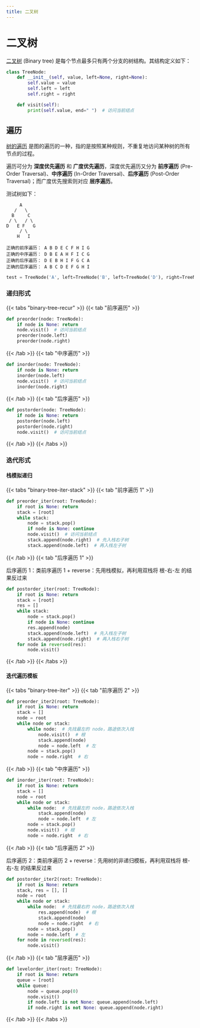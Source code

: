 ```yaml
---
title: 二叉树
---
```


# 二叉树

[二叉树](https://zh.wikipedia.org/wiki/%E4%BA%8C%E5%8F%89%E6%A0%91) (Binary tree) 是每个节点最多只有两个分支的树结构。其结构定义如下：

```python
class TreeNode:
    def __init__(self, value, left=None, right=None):
        self.value = value
        self.left = left
        self.right = right

    def visit(self):
        print(self.value, end=" ")  # 访问当前结点
```

## 遍历

[树的遍历](https://zh.wikipedia.org/wiki/%E6%A0%91%E7%9A%84%E9%81%8D%E5%8E%86) 是图的遍历的一种，指的是按照某种规则，不重复地访问某种树的所有节点的过程。

遍历可分为 **深度优先遍历** 和 **广度优先遍历**，深度优先遍历又分为 **前序遍历** (Pre-Order Traversal)、**中序遍历** (In-Order Traversal)、**后序遍历** (Post-Order Traversal)；而广度优先搜索则对应 **层序遍历**。

测试树如下：

```
     A
   /   \
  B     C
 / \   / \
D   E F   G
     / \
    H   I

正确的前序遍历： A B D E C F H I G
正确的中序遍历： D B E A H F I C G
正确的后序遍历： D E B H I F G C A
正确的层序遍历： A B C D E F G H I
```

```python
test = TreeNode('A', left=TreeNode('B', left=TreeNode('D'), right=TreeNode('E')),right=TreeNode('C', left=TreeNode('F', left=TreeNode('H'), right=TreeNode('I')), right=TreeNode('G')))
```

### 递归形式

{{< tabs "binary-tree-recur" >}}
{{< tab "前序遍历" >}}

```python
def preorder(node: TreeNode):
    if node is None: return
    node.visit()  # 访问当前结点
    preorder(node.left)
    preorder(node.right)
```

{{< /tab >}}
{{< tab "中序遍历" >}}

```python
def inorder(node: TreeNode):
    if node is None: return
    inorder(node.left)
    node.visit()  # 访问当前结点
    inorder(node.right)
```

{{< /tab >}}
{{< tab "后序遍历" >}}

```python
def postorder(node: TreeNode):
    if node is None: return
    postorder(node.left)
    postorder(node.right)
    node.visit()  # 访问当前结点
```

{{< /tab >}}
{{< /tabs >}}

### 迭代形式

#### 栈模拟递归

{{< tabs "binary-tree-iter-stack" >}}
{{< tab "前序遍历 1" >}}

```python
def preorder_iter(root: TreeNode):
    if root is None: return
    stack = [root]
    while stack:
        node = stack.pop()
        if node is None: continue
        node.visit()  # 访问当前结点
        stack.append(node.right)  # 先入栈右子树
        stack.append(node.left)  # 再入栈左子树
```

{{< /tab >}}
{{< tab "后序遍历 1" >}}

后序遍历 1：类前序遍历 1 + reverse：先用栈模拟，再利用双栈将 根-右-左 的结果反过来

```python
def postorder_iter(root: TreeNode):
    if root is None: return
    stack = [root]
    res = []
    while stack:
        node = stack.pop()
        if node is None: continue
        res.append(node)
        stack.append(node.left)  # 先入栈左子树
        stack.append(node.right)  # 再入栈右子树
    for node in reversed(res):
        node.visit()
```

{{< /tab >}}
{{< /tabs >}}

#### 迭代遍历模板

{{< tabs "binary-tree-iter" >}}
{{< tab "前序遍历 2" >}}

```python
def preorder_iter2(root: TreeNode):
    if root is None: return
    stack = []
    node = root
    while node or stack:
        while node:  # 先找最左的 node，路途依次入栈
            node.visit()  # 根
            stack.append(node)
            node = node.left  # 左
        node = stack.pop()
        node = node.right  # 右
```

{{< /tab >}}
{{< tab "中序遍历" >}}

```python
def inorder_iter(root: TreeNode):
    if root is None: return
    stack = []
    node = root
    while node or stack:
        while node:  # 先找最左的 node，路途依次入栈
            stack.append(node)
            node = node.left  # 左
        node = stack.pop()
        node.visit()  # 根
        node = node.right  # 右
```

{{< /tab >}}
{{< tab "后序遍历 2" >}}

后序遍历 2：类前序遍历 2 + reverse：先用树的非递归模板，再利用双栈将 根-右-左 的结果反过来

```python
def postorder_iter2(root: TreeNode):
    if root is None: return
    stack, res = [], []
    node = root
    while node or stack:
        while node:  # 先找最右的 node，路途依次入栈
            res.append(node)  # 根
            stack.append(node)
            node = node.right  # 右
        node = stack.pop()
        node = node.left  # 左
    for node in reversed(res):
        node.visit()
```

{{< /tab >}}
{{< tab "层序遍历" >}}

```python
def levelorder_iter(root: TreeNode):
    if root is None: return
    queue = [root]
    while queue:
        node = queue.pop(0)
        node.visit()
        if node.left is not None: queue.append(node.left)
        if node.right is not None: queue.append(node.right)
```

{{< /tab >}}
{{< /tabs >}}


